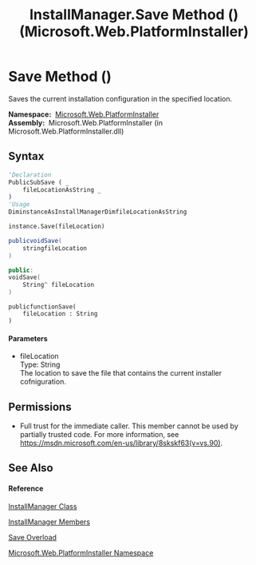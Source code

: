 ﻿---
title: InstallManager.Save Method () (Microsoft.Web.PlatformInstaller)
TOCTitle: Save Method ()
ms:assetid: M:Microsoft.Web.PlatformInstaller.InstallManager.Save(System.String)
ms:mtpsurl: https://msdn.microsoft.com/en-us/library/microsoft.web.platforminstaller.installmanager.save(v=VS.90)
ms:contentKeyID: 22049741
ms.date: 05/02/2012
mtps_version: v=VS.90
dev_langs:
- vb
- csharp
- c++
- jscript
api_location:
- Microsoft.Web.PlatformInstaller.dll
api_name:
- Microsoft.Web.PlatformInstaller.InstallManager.Save
api_type:
- Managed
topic_type:
- apiref
- kbSyntax
product_family_name: VS
ROBOTS: INDEX,FOLLOW
---

# Save Method ()

Saves the current installation configuration in the specified location.

**Namespace:**  [Microsoft.Web.PlatformInstaller](microsoft-web-platforminstaller-namespace.md)  
**Assembly:**  Microsoft.Web.PlatformInstaller (in Microsoft.Web.PlatformInstaller.dll)

## Syntax

``` vb
'Declaration
PublicSubSave ( _
    fileLocationAsString _
)
'Usage
DiminstanceAsInstallManagerDimfileLocationAsString

instance.Save(fileLocation)
```

``` csharp
publicvoidSave(
    stringfileLocation
)
```

``` c++
public:
voidSave(
    String^ fileLocation
)
```

``` jscript
publicfunctionSave(
    fileLocation : String
)
```

#### Parameters

  - fileLocation  
    Type: String  
    The location to save the file that contains the current installer cofniguration.  

## Permissions

  - Full trust for the immediate caller. This member cannot be used by partially trusted code. For more information, see <https://msdn.microsoft.com/en-us/library/8skskf63(v=vs.90)>.

## See Also

#### Reference

[InstallManager Class](installmanager-class-microsoft-web-platforminstaller.md)

[InstallManager Members](installmanager-members-microsoft-web-platforminstaller.md)

[Save Overload](installmanager-save-method-microsoft-web-platforminstaller.md)

[Microsoft.Web.PlatformInstaller Namespace](microsoft-web-platforminstaller-namespace.md)

